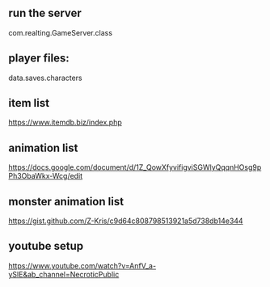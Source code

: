 run the server 
-
com.realting.GameServer.class

player files:
-
data.saves.characters

item list
-
https://www.itemdb.biz/index.php

animation list
-
https://docs.google.com/document/d/1Z_QowXfyvifigviSGWlyQqqnHOsg9pPh3ObaWkx-Wcg/edit

monster animation list 
-
https://gist.github.com/Z-Kris/c9d64c808798513921a5d738db14e344

youtube setup 
-
https://www.youtube.com/watch?v=AnfV_a-ySlE&ab_channel=NecroticPublic
